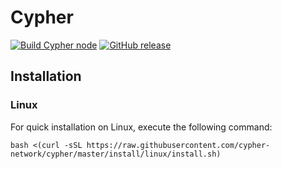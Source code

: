 # Cypher

[![Build Cypher node](https://github.com/cypher-network/cypher/workflows/build%20cypher%20node/badge.svg)](https://github.com/cypher-network/cypher/commits/master/)
[![GitHub release](https://img.shields.io/github/release/cypher-network/cypher.svg)](https://GitHub.com/cypher-network/cypher/releases/)

## Installation

### Linux

For quick installation on Linux, execute the following command:

`bash <(curl -sSL https://raw.githubusercontent.com/cypher-network/cypher/master/install/linux/install.sh)`


